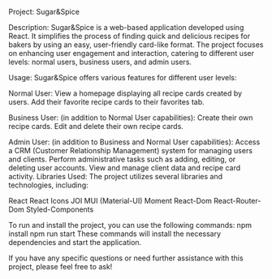 Project: Sugar&Spice

Description: Sugar&Spice is a web-based application developed using React. It simplifies the process of finding quick and delicious recipes for bakers by using an easy, user-friendly card-like format. The project focuses on enhancing user engagement and interaction, catering to different user levels: normal users, business users, and admin users.

Usage: Sugar&Spice offers various features for different user levels:

Normal User: View a homepage displaying all recipe cards created by users. Add their favorite recipe cards to their favorites tab.

Business User: (in addition to Normal User capabilities): Create their own recipe cards. Edit and delete their own recipe cards.

Admin User: (in addition to Business and Normal User capabilities): Access a CRM (Customer Relationship Management) system for managing users and clients. Perform administrative tasks such as adding, editing, or deleting user accounts. View and manage client data and recipe card activity. Libraries Used: The project utilizes several libraries and technologies, including:

React React Icons JOI MUI (Material-UI) Moment React-Dom React-Router-Dom Styled-Components

To run and install the project, you can use the following commands: npm install npm run start These commands will install the necessary dependencies and start the application.

If you have any specific questions or need further assistance with this project, please feel free to ask!